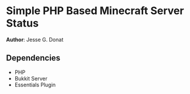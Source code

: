 Simple PHP Based Minecraft Server Status
========================================

**Author**: Jesse G. Donat  

Dependencies
------------
 - PHP
 - Bukkit Server
  - Essentials Plugin